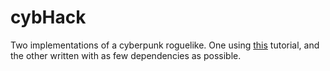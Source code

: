 cybHack
========
Two implementations of a cyberpunk roguelike. One using [this](http://www.roguebasin.com/index.php?title=Complete_Roguelike_Tutorial,_using_python%2Blibtcod) tutorial, and the other written
with as few dependencies as possible.